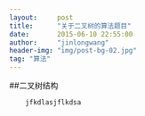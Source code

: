 ```yaml
---
layout:     post
title:      "关于二叉树的算法题目"
date:       2015-06-10 22:55:00
author:     "jinlongwang"
header-img: "img/post-bg-02.jpg"
tag: "算法"
---
```

##二叉树结构
```python
    jfkdlasjflkdsa
